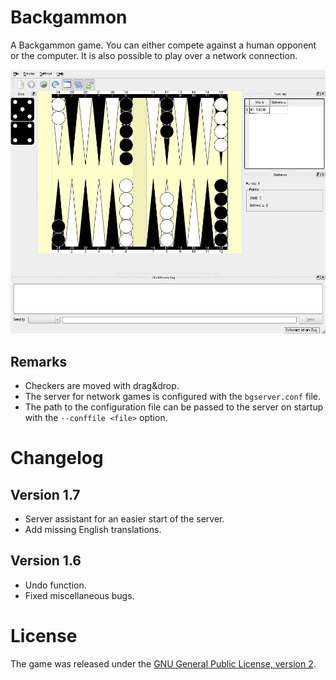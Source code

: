 # Backgammon

A Backgammon game. You can either compete against a human opponent or the
computer. It is also possible to play over a network connection.

![screenshot](./backgammon.jpg)

## Remarks

* Checkers are moved with drag&drop.
* The server for network games is configured with the `bgserver.conf` file.
* The path to the configuration file can be passed to the server on startup with
  the `--conffile <file>` option.

# Changelog

## Version 1.7

* Server assistant for an easier start of the server.
* Add missing English translations.

## Version 1.6

* Undo function.
* Fixed miscellaneous bugs.

# License

The game was released under the [GNU General Public License, version
2](//www.gnu.org/licenses/gpl-2.0.html).
